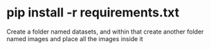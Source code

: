 # pip install -r requirements.txt

Create a folder named datasets, and within that create another folder named images and place all the images inside it
